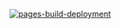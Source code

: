 [![pages-build-deployment](https://github.com/uvhw/uvhw.bitcoin.js/actions/workflows/pages/pages-build-deployment/badge.svg?branch=gh-pages)](https://github.com/uvhw/uvhw.bitcoin.js/actions/workflows/pages/pages-build-deployment)


